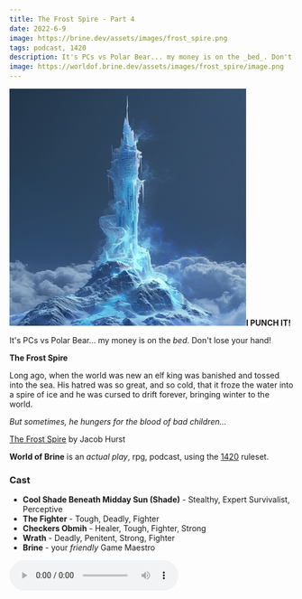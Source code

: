 ```yaml
---
title: The Frost Spire - Part 4
date: 2022-6-9
image: https://brine.dev/assets/images/frost_spire.png
tags: podcast, 1420
description: It's PCs vs Polar Bear... my money is on the _bed_. Don't lose your hand!
image: https://worldof.brine.dev/assets/images/frost_spire/image.png
---
```


![thumb](assets/images/frost_spire/image.png)**I PUNCH IT!**

It's PCs vs Polar Bear... my money is on the _bed_. Don't lose your hand!

**The Frost Spire**

Long ago, when the world was new an elf king was banished and tossed into the sea. His hatred was so great, and so cold, that it froze the water into a spire of ice and he was cursed to drift forever, bringing winter to the world.

_But sometimes, he hungers for the blood of bad children..._

[The Frost Spire](https://swordfishislands.itch.io/the-frost-spire) by Jacob Hurst

**World of Brine** is an _actual play_, rpg, podcast, using the [1420](https://casadeocio.itch.io/1420-bnb) ruleset.

<break>

### Cast
- **Cool Shade Beneath Midday Sun (Shade)** - Stealthy, Expert Survivalist, Perceptive
- **The Fighter** - Tough, Deadly, Fighter
- **Checkers Obmih** - Healer, Tough, Fighter, Strong
- **Wrath** - Deadly, Penitent, Strong, Fighter
- **Brine** - your _friendly_ Game Maestro

<audio controls src="https://archive.org/download/the_frost_spire-part3/the_frost_spire-part4.mp3"></audio>
